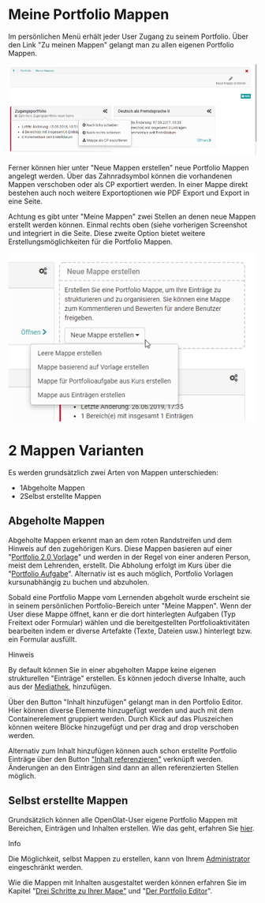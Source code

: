 # Meine Portfolio Mappen

Im persönlichen Menü erhält jeder User Zugang zu seinem Portfolio. Über den
Link "Zu meinen Mappen" gelangt man zu allen eigenen Portfolio Mappen.

![](assets/portfolio_meine_mappen.png)

Ferner können hier unter "Neue Mappen erstellen" neue Portfolio Mappen
angelegt werden. Über das Zahnradsymbol können die vorhandenen Mappen
verschoben oder als CP exportiert werden. In einer Mappe direkt bestehen auch
noch weitere Exportoptionen wie PDF Export und Export in eine Seite.

Achtung es gibt unter "Meine Mappen" zwei Stellen an denen neue Mappen
erstellt werden können. Einmal rechts oben (siehe vorherigen Screenshot und
integriert in die Seite. Diese zweite Option bietet weitere
Erstellungsmöglichkeiten für die Portfolio Mappen.

![](assets/portfolio_mappe_erstellen2.jpg.png)

  

# 2 Mappen Varianten

Es werden grundsätzlich zwei Arten von Mappen unterschieden:

  * 1Abgeholte Mappen
  * 2Selbst erstellte Mappen

## Abgeholte Mappen

Abgeholte Mappen erkennt man an dem roten Randstreifen und dem Hinweis auf den
zugehörigen Kurs. Diese Mappen basieren auf einer "[Portfolio 2.0
Vorlage](Portfoliovorlage%EF%B9%95+Erstellung.html)" und werden in der Regel
von einer anderen Person, meist dem Lehrenden, erstellt. Die Abholung erfolgt
im Kurs über die "[Portfolio
Aufgabe](Portfolioaufgabe%EF%B9%95+abholen+und+bearbeiten.html)". Alternativ
ist es auch möglich, Portfolio Vorlagen kursunabhängig zu buchen und
abzuholen.

Sobald eine Portfolio Mappe vom Lernenden abgeholt wurde erscheint sie in
seinem persönlichen Portfolio-Bereich unter "Meine Mappen".  Wenn der User
diese Mappe öffnet, kann er die dort hinterlegten Aufgaben (Typ Freitext oder
Formular) wählen und die bereitgestellten Portfolioaktivitäten bearbeiten
indem er diverse Artefakte (Texte, Dateien usw.) hinterlegt bzw. ein Formular
ausfüllt.

Hinweis

By default können Sie in einer abgeholten Mappe keine eigenen strukturellen
"Einträge" erstellen. Es können jedoch diverse Inhalte, auch aus der
[Mediathek](Mediathek.html), hinzufügen.

Über den Button "Inhalt hinzufügen" gelangt man in den Portfolio Editor. Hier
können diverse Elemente hinzugefügt werden und auch mit dem Containerelement
gruppiert werden. Durch Klick auf das Pluszeichen können weitere Blöcke
hinzugefügt und per drag and drop verschoben werden.

Alternativ zum Inhalt hinzufügen können auch schon erstellte Portfolio
Einträge über den Button ["Inhalt
referenzieren"](../../pages/viewpage.action%EF%B9%96pageId=108593178.html)
verknüpft werden. Änderungen an den Einträgen sind dann an allen
referenzierten Stellen möglich.

## Selbst erstellte Mappen

Grundsätzlich können alle OpenOlat-User eigene Portfolio Mappen mit Bereichen,
Einträgen und Inhalten erstellen. Wie das geht, erfahren Sie
[hier](Drei+Schritte+zu+Ihrer+Mappe.html).

Info

Die Möglichkeit, selbst Mappen zu erstellen, kann von Ihrem [Administrator
](e-Assessment%EF%B9%95+ePortfolio.html)eingeschränkt werden.

Wie die Mappen mit Inhalten ausgestaltet werden können erfahren Sie im Kapitel
"[Drei Schritte zu Ihrer Mape"](Drei+Schritte+zu+Ihrer+Mappe.html) und "[Der
Portfolio Editor](Der+Portfolio+Editor.html)".

